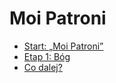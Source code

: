 # Moi Patroni
<!--- [Wersja strony&nbsp;<em>„Moi Patroni”</em>&nbsp;sprzed zmian](index_ex.md)-->
- [<span class="stage-header">Start</span>: „Moi Patroni”](start_moi_patroni.md)
- [<span class="stage-header">Etap 1</span>: Bóg](etap_bog.md)
- [Co dalej?](co_dalej.md)
